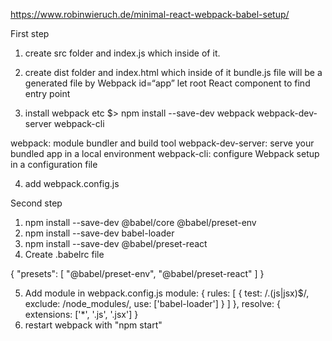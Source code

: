 
https://www.robinwieruch.de/minimal-react-webpack-babel-setup/

First step <webpack>
1. create src folder and index.js which inside of it.

2. create dist folder and index.html which inside of it
	bundle.js file will be a generated file by Webpack 
	id=“app” let root React component to find entry point

3. install webpack etc
	$> npm install --save-dev webpack webpack-dev-server webpack-cli

webpack: module bundler and build tool
webpack-dev-server: serve your bundled app in a local environment
webpack-cli: configure Webpack setup in a configuration file 


4. add webpack.config.js


Second step <babel>
1. npm install --save-dev @babel/core @babel/preset-env
2. npm install --save-dev babel-loader
3. npm install --save-dev @babel/preset-react
4. Create .babelrc file 

{
  "presets": [
    "@babel/preset-env",
    "@babel/preset-react"
  ]
}

5. Add module in webpack.config.js
module: {
    rules: [
      {
        test: /\.(js|jsx)$/,
        exclude: /node_modules/,
        use: ['babel-loader']
      }
    ]
  },
  resolve: {
    extensions: ['*', '.js', '.jsx']
  }
6. restart webpack with "npm start"
